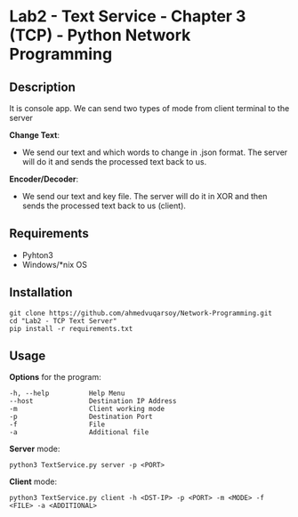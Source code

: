 
# Lab2 - Text Service - Chapter 3 (TCP) - Python Network Programming


## Description

It is console app. We can send two types of mode from client terminal to the server

**Change Text**:
- We send our text and which words to change in .json format. The server will do it and sends the processed text back to us.

**Encoder/Decoder**:
- We send our text and key file. The server will do it in XOR and then sends the processed text back to us (client).

## Requirements

- Pyhton3
- Windows/\*nix OS

## Installation

```
git clone https://github.com/ahmedvuqarsoy/Network-Programming.git
cd "Lab2 - TCP Text Server"
pip install -r requirements.txt
```

## Usage

**Options** for the program:

```
-h, --help			Help Menu
--host				Destination IP Address
-m					Client working mode
-p 					Destination Port
-f 					File
-a 					Additional file
```


**Server** mode:

```
python3 TextService.py server -p <PORT>
```

**Client** mode:

```
python3 TextService.py client -h <DST-IP> -p <PORT> -m <MODE> -f <FILE> -a <ADDITIONAL>
```